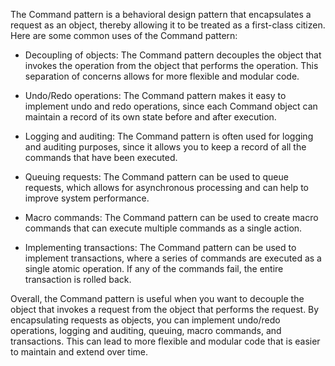 The Command pattern is a behavioral design pattern that encapsulates a request as an object, thereby allowing it to be treated as a first-class citizen. Here are some common uses of the Command pattern:

- Decoupling of objects: The Command pattern decouples the object that invokes the operation from the object that performs the operation. This separation of concerns allows for more flexible and modular code.


- Undo/Redo operations: The Command pattern makes it easy to implement undo and redo operations, since each Command object can maintain a record of its own state before and after execution.


- Logging and auditing: The Command pattern is often used for logging and auditing purposes, since it allows you to keep a record of all the commands that have been executed.


- Queuing requests: The Command pattern can be used to queue requests, which allows for asynchronous processing and can help to improve system performance.


- Macro commands: The Command pattern can be used to create macro commands that can execute multiple commands as a single action.


- Implementing transactions: The Command pattern can be used to implement transactions, where a series of commands are executed as a single atomic operation. If any of the commands fail, the entire transaction is rolled back.

Overall, the Command pattern is useful when you want to decouple the object that invokes a request from the object that performs the request. By encapsulating requests as objects, you can implement undo/redo operations, logging and auditing, queuing, macro commands, and transactions. This can lead to more flexible and modular code that is easier to maintain and extend over time.